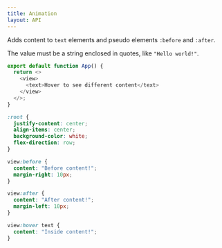 ```yaml
---
title: Animation
layout: API
---
```


Adds content to `text` elements and pseudo elements `:before` and `:after`.

The value must be a string enclosed in quotes, like `"Hello world!"`.

<Sandpack>

```js App.js
export default function App() {
  return <>
    <view>
      <text>Hover to see different content</text>
    </view>
  </>;
}
```

```css style.css active
:root {
  justify-content: center;
  align-items: center;
  background-color: white;
  flex-direction: row;
}

view:before {
  content: "Before content!";
  margin-right: 10px;
}

view:after {
  content: "After content!";
  margin-left: 10px;
}

view:hover text {
  content: "Inside content!";
}
```

</Sandpack>
